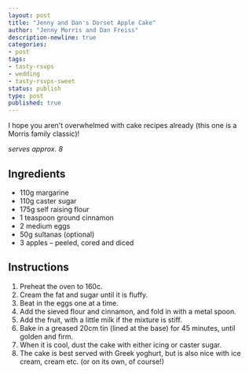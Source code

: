 ```yaml
---
layout: post
title: "Jenny and Dan's Dorset Apple Cake"
author: "Jenny Morris and Dan Freiss"
description-newline: true
categories:
- post
tags:
- tasty-rsvps
- wedding
- tasty-rsvps-sweet
status: publish
type: post
published: true
---
```


I hope you aren't overwhelmed with cake recipes already (this one is a Morris family classic)!

_serves approx. 8_

## Ingredients

* 110g margarine
* 110g caster sugar
* 175g self raising flour
* 1 teaspoon ground cinnamon
* 2 medium eggs
* 50g sultanas (optional)
* 3 apples – peeled, cored and diced

## Instructions

1. Preheat the oven to 160c.
1. Cream the fat and sugar until it is fluffy.
1. Beat in the eggs one at a time.
1. Add the sieved flour and cinnamon, and fold in with a metal spoon.
1. Add the fruit, with a little milk if the mixture is stiff.
1. Bake in a greased 20cm tin (lined at the base) for 45 minutes, until golden and firm.  
1. When it is cool, dust the cake with either icing or caster sugar.
1. The cake is best served with Greek yoghurt, but is also nice with ice cream, cream etc. (or on its own, of course!)
